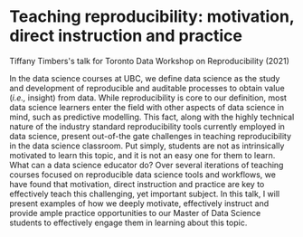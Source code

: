 # Teaching reproducibility: motivation, direct instruction and practice
Tiffany Timbers's talk for Toronto Data Workshop on Reproducibility (2021)

In the data science courses at UBC, we define data science as the study and development of reproducible and auditable processes to obtain value (*i.e.,* insight) from data. While reproducibility is core to our definition, most data science learners enter the field with other aspects of data science in mind, such as predictive modelling. This fact, along with the highly technical nature of the industry standard reproducibility tools currently employed in data science, present out-of-the gate challenges in teaching reproducibility in the data science classroom. Put simply, students are not as intrinsically motivated to learn this topic, and it is not an easy one for them to learn. What can a data science educator do? Over several iterations of teaching courses focused on reproducible data science tools and workflows, we have found that motivation, direct instruction and practice are key to effectively teach this challenging, yet important subject. In this talk, I will present examples of how we deeply motivate, effectively instruct and provide ample practice opportunities to our Master of Data Science students to effectively engage them in learning about this topic. 
